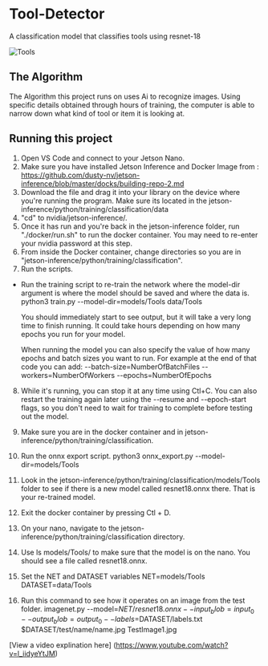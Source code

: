 # Tool-Detector

A classification model that classifies tools using resnet-18

![Tools](https://hips.hearstapps.com/hmg-prod/images/close-up-of-tools-hanging-on-wall-royalty-free-image-760251967-1563391812.jpg)

## The Algorithm

The Algorithm this project runs on uses Ai to recognize images. Using specific details obtained through hours of training, the computer is able to narrow down what kind of tool or item it is looking at.

## Running this project

1. Open VS Code and connect to your Jetson Nano.
2. Make sure you have installed Jetson Inference and Docker Image from : https://github.com/dusty-nv/jetson-inference/blob/master/docks/building-repo-2.md
3. Download the file and drag it into your library on the device where you're running the program. Make sure its located in the jetson-inference/python/training/classification/data
4. "cd" to nvidia/jetson-inference/.
5. Once it has run and you're back in the jetson-inference folder, run "./docker/run.sh" to run the docker container. You may need to re-enter your nvidia password at this step.
6. From inside the Docker container, change directories so you are in "jetson-inference/python/training/classification".
7. Run the scripts.

- Run the training script to re-train the network where the model-dir argument is where the model should be saved and where the data is. python3 train.py --model-dir=models/Tools data/Tools

    You should immediately start to see output, but it will take a very long time to finish running. It could take hours depending on how many epochs you run for your model.

    When running the model you can also specify the value of how many epochs and batch sizes you want to run. For example at the end of that code you can add: --batch-size=NumberOfBatchFiles --    workers=NumberOfWorkers --epochs=NumberOfEpochs

8. While it's running, you can stop it at any time using Ctl+C. You can also restart the training again later using the --resume and --epoch-start flags, so you don't need to wait for training to complete before testing out the model.

9. Make sure you are in the docker container and in jetson-inference/python/training/classification.
    
10. Run the onnx export script. python3 onnx_export.py --model-dir=models/Tools
    
11. Look in the jetson-inference/python/training/classification/models/Tools folder to see if there is a new model called resnet18.onnx there. That is your re-trained model.

12. Exit the docker container by pressing Ctl + D.

13. On your nano, navigate to the jetson-inference/python/training/classification directory.

14. Use ls models/Tools/ to make sure that the model is on the nano. You should see a file called resnet18.onnx.

15. Set the NET and DATASET variables NET=models/Tools DATASET=data/Tools

16. Run this command to see how it operates on an image from the test folder. imagenet.py --model=$NET/resnet18.onnx --input_blob=input_0 --output_blob=output_0 --labels=$DATASET/labels.txt $DATASET/test/name/name.jpg TestImage1.jpg

[View a video explination here] (https://www.youtube.com/watch?v=l_iidyeYtJM)



